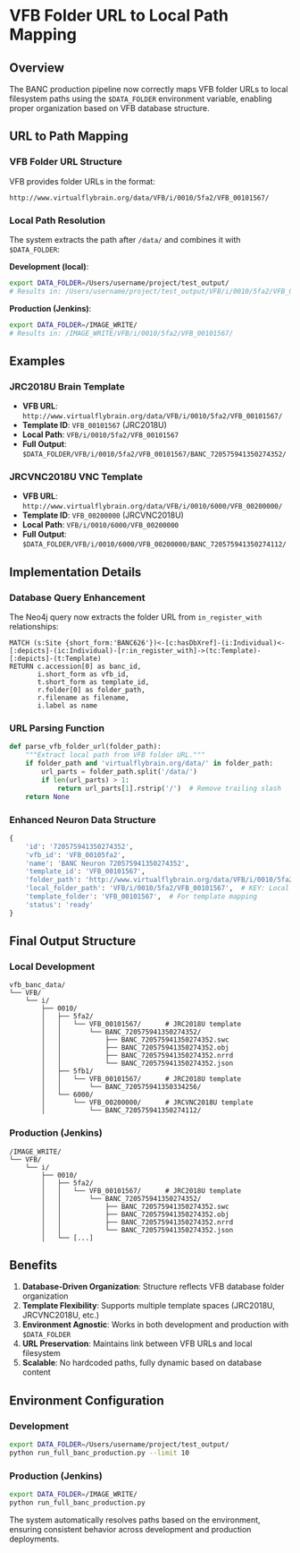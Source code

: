 # VFB Folder URL to Local Path Mapping

## Overview
The BANC production pipeline now correctly maps VFB folder URLs to local filesystem paths using the `$DATA_FOLDER` environment variable, enabling proper organization based on VFB database structure.

## URL to Path Mapping

### VFB Folder URL Structure
VFB provides folder URLs in the format:
```
http://www.virtualflybrain.org/data/VFB/i/0010/5fa2/VFB_00101567/
```

### Local Path Resolution
The system extracts the path after `/data/` and combines it with `$DATA_FOLDER`:

**Development (local)**:
```bash
export DATA_FOLDER=/Users/username/project/test_output/
# Results in: /Users/username/project/test_output/VFB/i/0010/5fa2/VFB_00101567/
```

**Production (Jenkins)**:
```bash
export DATA_FOLDER=/IMAGE_WRITE/
# Results in: /IMAGE_WRITE/VFB/i/0010/5fa2/VFB_00101567/
```

## Examples

### JRC2018U Brain Template
- **VFB URL**: `http://www.virtualflybrain.org/data/VFB/i/0010/5fa2/VFB_00101567/`
- **Template ID**: `VFB_00101567` (JRC2018U)
- **Local Path**: `VFB/i/0010/5fa2/VFB_00101567`
- **Full Output**: `$DATA_FOLDER/VFB/i/0010/5fa2/VFB_00101567/BANC_720575941350274352/`

### JRCVNC2018U VNC Template  
- **VFB URL**: `http://www.virtualflybrain.org/data/VFB/i/0010/6000/VFB_00200000/`
- **Template ID**: `VFB_00200000` (JRCVNC2018U)
- **Local Path**: `VFB/i/0010/6000/VFB_00200000`
- **Full Output**: `$DATA_FOLDER/VFB/i/0010/6000/VFB_00200000/BANC_720575941350274112/`

## Implementation Details

### Database Query Enhancement
The Neo4j query now extracts the folder URL from `in_register_with` relationships:
```cypher
MATCH (s:Site {short_form:'BANC626'})<-[c:hasDbXref]-(i:Individual)<-[:depicts]-(ic:Individual)-[r:in_register_with]->(tc:Template)-[:depicts]-(t:Template) 
RETURN c.accession[0] as banc_id,
       i.short_form as vfb_id,
       t.short_form as template_id,
       r.folder[0] as folder_path,
       r.filename as filename,
       i.label as name
```

### URL Parsing Function
```python
def parse_vfb_folder_url(folder_path):
    """Extract local path from VFB folder URL."""
    if folder_path and 'virtualflybrain.org/data/' in folder_path:
        url_parts = folder_path.split('/data/')
        if len(url_parts) > 1:
            return url_parts[1].rstrip('/')  # Remove trailing slash
    return None
```

### Enhanced Neuron Data Structure
```python
{
    'id': '720575941350274352',
    'vfb_id': 'VFB_00105fa2',
    'name': 'BANC Neuron 720575941350274352',
    'template_id': 'VFB_00101567',
    'folder_path': 'http://www.virtualflybrain.org/data/VFB/i/0010/5fa2/VFB_00101567/',
    'local_folder_path': 'VFB/i/0010/5fa2/VFB_00101567',  # KEY: Local filesystem path
    'template_folder': 'VFB_00101567',  # For template mapping
    'status': 'ready'
}
```

## Final Output Structure

### Local Development
```
vfb_banc_data/
└── VFB/
    └── i/
        ├── 0010/
        │   ├── 5fa2/
        │   │   └── VFB_00101567/      # JRC2018U template
        │   │       └── BANC_720575941350274352/
        │   │           ├── BANC_720575941350274352.swc
        │   │           ├── BANC_720575941350274352.obj
        │   │           ├── BANC_720575941350274352.nrrd
        │   │           └── BANC_720575941350274352.json
        │   ├── 5fb1/
        │   │   └── VFB_00101567/      # JRC2018U template
        │   │       └── BANC_720575941350334256/
        │   └── 6000/
        │       └── VFB_00200000/      # JRCVNC2018U template
        │           └── BANC_720575941350274112/
```

### Production (Jenkins)
```
/IMAGE_WRITE/
└── VFB/
    └── i/
        ├── 0010/
        │   ├── 5fa2/
        │   │   └── VFB_00101567/      # JRC2018U template
        │   │       └── BANC_720575941350274352/
        │   │           ├── BANC_720575941350274352.swc
        │   │           ├── BANC_720575941350274352.obj
        │   │           ├── BANC_720575941350274352.nrrd
        │   │           └── BANC_720575941350274352.json
        │   └── [...]
```

## Benefits

1. **Database-Driven Organization**: Structure reflects VFB database folder organization
2. **Template Flexibility**: Supports multiple template spaces (JRC2018U, JRCVNC2018U, etc.)
3. **Environment Agnostic**: Works in both development and production with `$DATA_FOLDER`
4. **URL Preservation**: Maintains link between VFB URLs and local filesystem
5. **Scalable**: No hardcoded paths, fully dynamic based on database content

## Environment Configuration

### Development
```bash
export DATA_FOLDER=/Users/username/project/test_output/
python run_full_banc_production.py --limit 10
```

### Production (Jenkins)
```bash
export DATA_FOLDER=/IMAGE_WRITE/
python run_full_banc_production.py
```

The system automatically resolves paths based on the environment, ensuring consistent behavior across development and production deployments.
